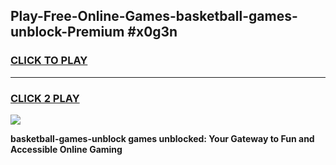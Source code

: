 
## Play-Free-Online-Games-basketball-games-unblock-Premium #x0g3n
<h3>
<a href="https://premium.freeplayer.one?title=basketball-games-unblock&ref=8M">CLICK TO PLAY</a></h3>
<hr>

<h3>
<a href="https://premium.freeplayer.one?title=basketball-games-unblock&ref=8M">CLICK 2 PLAY</a>
  
</h3>

<a href="https://premium.freeplayer.one?title=basketball-games-unblock&ref=8M"><img src="https://clearcache.store/games.png"></a>


**basketball-games-unblock games unblocked: Your Gateway to Fun and Accessible Online Gaming**
